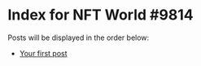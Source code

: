 # Index for NFT World #9814
Posts will be displayed in the order below:

- [Your first post](./001-first.md)

